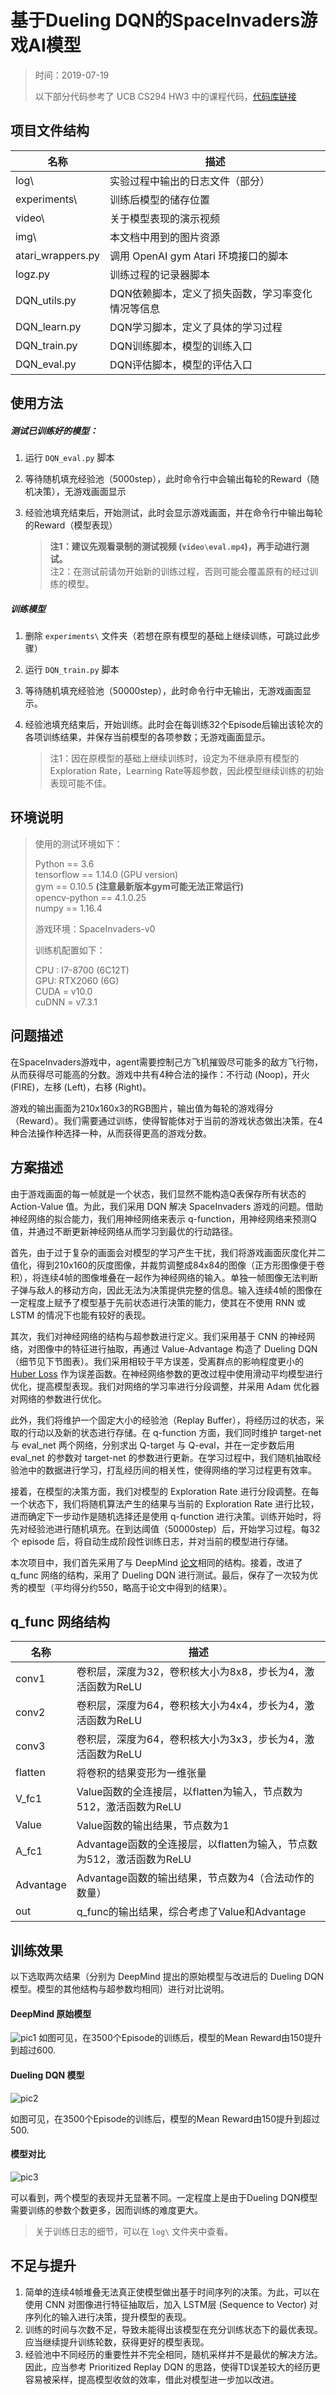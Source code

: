 # 基于Dueling DQN的SpaceInvaders游戏AI模型

>  时间：2019-07-19   
> 
> 以下部分代码参考了 UCB CS294 HW3 中的课程代码，[代码库链接](https://github.com/berkeleydeeprlcourse/homework/tree/master/hw3)

## 项目文件结构
| 名称              | 描述                                              |
| ----------------- | ------------------------------------------------- |
| log\              | 实验过程中输出的日志文件（部分）                  |
| experiments\      | 训练后模型的储存位置                              |
| video\            | 关于模型表现的演示视频                            |
| img\              | 本文档中用到的图片资源                            |
| atari_wrappers.py | 调用 OpenAI gym Atari 环境接口的脚本              |
| logz.py           | 训练过程的记录器脚本                              |
| DQN_utils.py      | DQN依赖脚本，定义了损失函数，学习率变化情况等信息 |
| DQN_learn.py      | DQN学习脚本，定义了具体的学习过程                 |
| DQN_train.py      | DQN训练脚本，模型的训练入口                       |
| DQN_eval.py       | DQN评估脚本，模型的评估入口                       |

## 使用方法

##### 测试已训练好的模型：

1. 运行 `DQN_eval.py` 脚本

2. 等待随机填充经验池（5000step），此时命令行中会输出每轮的Reward（随机决策），无游戏画面显示

3. 经验池填充结束后，开始测试，此时会显示游戏画面，并在命令行中输出每轮的Reward（模型表现）

	> **注1：建议先观看录制的测试视频 (`video\eval.mp4`)，再手动进行测试。**  
	> 注2：在测试前请勿开始新的训练过程，否则可能会覆盖原有的经过训练的模型。

##### 训练模型

1. 删除 `experiments\` 文件夹（若想在原有模型的基础上继续训练，可跳过此步骤）

2. 运行 `DQN_train.py` 脚本

3. 等待随机填充经验池（50000step），此时命令行中无输出，无游戏画面显示。

4. 经验池填充结束后，开始训练。此时会在每训练32个Episode后输出该轮次的各项训练结果，并保存当前模型的各项参数；无游戏画面显示。

   > 注1：因在原模型的基础上继续训练时，设定为不继承原有模型的Exploration Rate，Learning Rate等超参数，因此模型继续训练的初始表现可能不佳。

## 环境说明

> 使用的测试环境如下：
>
> Python == 3.6   
> tensorflow == 1.14.0 (GPU  version)  
> gym ==  0.10.5 **(注意最新版本gym可能无法正常运行)**   
> opencv-python == 4.1.0.25  
> numpy == 1.16.4  
> 
> 游戏环境：SpaceInvaders-v0  
> 
>
> 训练机配置如下：
>
> CPU : I7-8700 (6C12T)   
> GPU: RTX2060 (6G)    
> CUDA = v10.0   
> cuDNN = v7.3.1 

## 问题描述

在SpaceInvaders游戏中，agent需要控制己方飞机摧毁尽可能多的敌方飞行物，从而获得尽可能高的分数。游戏中共有4种合法的操作：不行动 (Noop)，开火 (FIRE)，左移 (Left)，右移 (Right)。

游戏的输出画面为210x160x3的RGB图片，输出值为每轮的游戏得分（Reward）。我们需要通过训练，使得智能体对于当前的游戏状态做出决策，在4种合法操作种选择一种，从而获得更高的游戏分数。

## 方案描述

由于游戏画面的每一帧就是一个状态，我们显然不能构造Q表保存所有状态的 Action-Value 值。为此，我们采用 DQN 解决 SpaceInvaders 游戏的问题。借助神经网络的拟合能力，我们用神经网络来表示 q-function，用神经网络来预测Q值，并通过不断更新神经网络从而学习到最优的行动路径。

首先，由于过于复杂的画面会对模型的学习产生干扰，我们将游戏画面灰度化并二值化，得到210x160的灰度图像，并裁剪调整成84x84的图像（正方形图像便于卷积），将连续4帧的图像堆叠在一起作为神经网络的输入。单独一帧图像无法判断子弹与敌人的移动方向，因此无法为决策提供完整的信息。输入连续4帧的图像在一定程度上赋予了模型基于先前状态进行决策的能力，使其在不使用 RNN 或 LSTM 的情况下也能有较好的表现。

其次，我们对神经网络的结构与超参数进行定义。我们采用基于 CNN 的神经网络，对图像中的特征进行抽取，再通过 Value-Advantage 构造了 Dueling DQN（细节见下节图表）。我们采用相较于平方误差，受离群点的影响程度更小的 [Huber Loss](https://en.wikipedia.org/wiki/Huber_loss) 作为误差函数。在神经网络参数的更改过程中使用滑动平均模型进行优化，提高模型表现。我们对网络的学习率进行分段调整，并采用 Adam 优化器对网络的参数进行优化。

此外，我们将维护一个固定大小的经验池（Replay Buffer），将经历过的状态，采取的行动以及新的状态进行存储。在 q-function 方面，我们同时维护 target-net 与 eval_net 两个网络，分别求出 Q-target 与 Q-eval，并在一定步数后用 eval_net 的参数对 target-net 的参数进行更新。在学习过程中，我们随机抽取经验池中的数据进行学习，打乱经历间的相关性，使得网络的学习过程更有效率。

接着，在模型的决策方面，我们对模型的 Exploration Rate 进行分段调整。在每一个状态下，我们将随机算法产生的结果与当前的 Exploration Rate 进行比较，进而确定下一步动作是随机选择还是使用 q-function 进行决策。训练开始时，将先对经验池进行随机填充。在到达阈值（50000step）后，开始学习过程。每32个 episode 后，将自动生成阶段性训练日志，并对当前的模型进行存储。

本次项目中，我们首先采用了与 DeepMind [论文](https://arxiv.org/abs/1312.5602v1)相同的结构。接着，改进了 q_func 网络的结构，采用了 Dueling DQN 进行测试。最后，保存了一次较为优秀的模型（平均得分约550，略高于论文中得到的结果）。

## q_func 网络结构

| 名称      | 描述                                                         |
| --------- | ------------------------------------------------------------ |
| conv1     | 卷积层，深度为32，卷积核大小为8x8，步长为4，激活函数为ReLU   |
| conv2     | 卷积层，深度为64，卷积核大小为4x4，步长为4，激活函数为ReLU   |
| conv3     | 卷积层，深度为64，卷积核大小为3x3，步长为4，激活函数为ReLU   |
| flatten   | 将卷积的结果变形为一维张量                                   |
| V_fc1     | Value函数的全连接层，以flatten为输入，节点数为512，激活函数为ReLU |
| Value     | Value函数的输出结果，节点数为1                               |
| A_fc1     | Advantage函数的全连接层，以flatten为输入，节点数为512，激活函数为ReLU |
| Advantage | Advantage函数的输出结果，节点数为4（合法动作的数量）         |
| out       | q_func的输出结果，综合考虑了Value和Advantage                 |

## 训练效果

以下选取两次结果（分别为 DeepMind 提出的原始模型与改进后的 Dueling DQN 模型。模型的其他结构与超参数均相同）进行对比说明。

#### DeepMind 原始模型

![pic1](img\1.png) 如图可见，在3500个Episode的训练后，模型的Mean Reward由150提升到超过600.

#### Dueling DQN 模型

![pic2](img\3.png)

如图可见，在3500个Episode的训练后，模型的Mean Reward由150提升到超过500.

#### 模型对比

![pic3](img\4.png)

可以看到，两个模型的表现并无显著不同。一定程度上是由于Dueling DQN模型需要训练的参数个数更多，因而训练的难度更大。 

> 关于训练日志的细节，可以在 `log\` 文件夹中查看。

## 不足与提升

1. 简单的连续4帧堆叠无法真正使模型做出基于时间序列的决策。为此，可以在使用 CNN 对图像进行特征抽取后，加入 LSTM层 (Sequence to Vector) 对序列化的输入进行决策，提升模型的表现。
2. 训练的时间与次数不足，导致未能得出该模型在充分训练状态下的最优表现。应当继续提升训练轮数，获得更好的模型表现。
3. 经验池中不同经历的重要性并不完全相同，随机采样并不是最优的解决方法。因此，应当参考 Prioritized Replay DQN 的思路，使得TD误差较大的经历更容易被采样，提高模型收敛的效率，借此对模型进一步加以改进。

